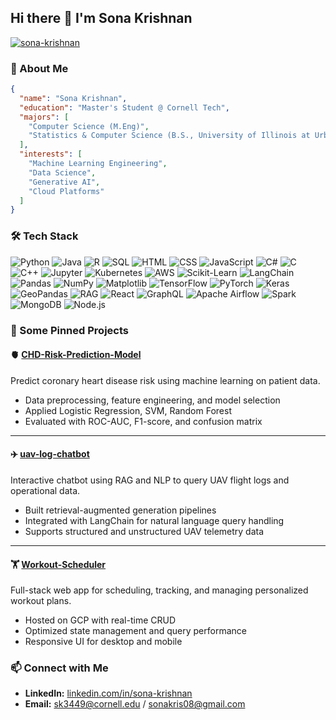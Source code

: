 ## Hi there 👋 I'm Sona Krishnan

[![sona-krishnan](https://img.shields.io/badge/sona--krishnan-0A66C2?logo=linkedin&logoColor=white)](https://www.linkedin.com/in/sona-krishnan/)


### 🌸 About Me
```json
{
  "name": "Sona Krishnan",
  "education": "Master's Student @ Cornell Tech",
  "majors": [
    "Computer Science (M.Eng)",
    "Statistics & Computer Science (B.S., University of Illinois at Urbana-Champaign)"
  ],
  "interests": [
    "Machine Learning Engineering",
    "Data Science",
    "Generative AI",
    "Cloud Platforms"
  ]
}
```
### 🛠 Tech Stack
![Python](https://img.shields.io/badge/Python-3776AB?logo=python&logoColor=white)
![Java](https://img.shields.io/badge/Java-007396?logo=java&logoColor=white)
![R](https://img.shields.io/badge/R-276DC3?logo=r&logoColor=white)
![SQL](https://img.shields.io/badge/SQL-336791?logo=postgresql&logoColor=white)
![HTML](https://img.shields.io/badge/HTML5-E34F26?logo=html5&logoColor=white)
![CSS](https://img.shields.io/badge/CSS3-1572B6?logo=css3&logoColor=white)
![JavaScript](https://img.shields.io/badge/JavaScript-F7DF1E?logo=javascript&logoColor=black)
![C#](https://img.shields.io/badge/C%23-239120?logo=c-sharp&logoColor=white)
![C](https://img.shields.io/badge/C-A8B9CC?logo=c&logoColor=white)
![C++](https://img.shields.io/badge/C++-00599C?logo=cplusplus&logoColor=white)
![Jupyter](https://img.shields.io/badge/Jupyter-F37626?logo=jupyter&logoColor=white)
![Kubernetes](https://img.shields.io/badge/Kubernetes-326CE5?logo=kubernetes&logoColor=white)
![AWS](https://img.shields.io/badge/AWS-FF9900?logo=amazonaws&logoColor=white)
![Scikit-Learn](https://img.shields.io/badge/Scikit--Learn-F7931E?logo=scikit-learn&logoColor=white)
![LangChain](https://img.shields.io/badge/LangChain-00A67E?logo=chainlink&logoColor=white)
![Pandas](https://img.shields.io/badge/Pandas-150458?logo=pandas&logoColor=white)
![NumPy](https://img.shields.io/badge/NumPy-013243?logo=numpy&logoColor=white)
![Matplotlib](https://img.shields.io/badge/Matplotlib-11557C?logo=plotly&logoColor=white)
![TensorFlow](https://img.shields.io/badge/TensorFlow-FF6F00?logo=tensorflow&logoColor=white)
![PyTorch](https://img.shields.io/badge/PyTorch-EE4C2C?logo=pytorch&logoColor=white)
![Keras](https://img.shields.io/badge/Keras-D00000?logo=keras&logoColor=white)
![GeoPandas](https://img.shields.io/badge/GeoPandas-0C55A5?logo=python&logoColor=white)
![RAG](https://img.shields.io/badge/RAG-8A2BE2?logo=openai&logoColor=white)
![React](https://img.shields.io/badge/React-61DAFB?logo=react&logoColor=black)
![GraphQL](https://img.shields.io/badge/GraphQL-E10098?logo=graphql&logoColor=white)
![Apache Airflow](https://img.shields.io/badge/Apache_Airflow-017CEE?logo=apacheairflow&logoColor=white)
![Spark](https://img.shields.io/badge/Apache_Spark-E25A1C?logo=apachespark&logoColor=white)
![MongoDB](https://img.shields.io/badge/MongoDB-47A248?logo=mongodb&logoColor=white)
![Node.js](https://img.shields.io/badge/Node.js-339933?logo=node.js&logoColor=white)

### 📌 Some Pinned Projects 
#### 🫀 [CHD-Risk-Prediction-Model](https://github.com/sonavk2/CHD-Risk-Prediction-Model)  
Predict coronary heart disease risk using machine learning on patient data.  
- Data preprocessing, feature engineering, and model selection  
- Applied Logistic Regression, SVM, Random Forest
- Evaluated with ROC-AUC, F1-score, and confusion matrix  

---

#### ✈️ [uav-log-chatbot](https://github.com/sonavk2/uav-log-chatbot)  
Interactive chatbot using RAG and NLP to query UAV flight logs and operational data.  
- Built retrieval-augmented generation pipelines  
- Integrated with LangChain for natural language query handling  
- Supports structured and unstructured UAV telemetry data  

---

#### 🏋 [Workout-Scheduler](https://github.com/sonavk2/Workout-Scheduler)  
Full-stack web app for scheduling, tracking, and managing personalized workout plans.  
- Hosted on GCP with real-time CRUD  
- Optimized state management and query performance  
- Responsive UI for desktop and mobile  

### 📫 Connect with Me
- **LinkedIn:** [linkedin.com/in/sona-krishnan](https://www.linkedin.com/in/sona-krishnan/)  
- **Email:** sk3449@cornell.edu / sonakris08@gmail.com 

